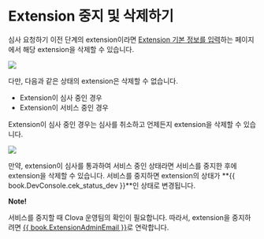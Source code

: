 # Extension 중지 및 삭제하기

심사 요청하기 이전 단계의 extension이라면 [Extension 기본 정보를 입력](/DevConsole/Guides/CEK/Register_Extension.md#InputExtensionInfo)하는 페이지에서 해당 extension을 삭제할 수 있습니다.

![](/DevConsole/Resources/Images/DevConsole-Remove_Extension.png)

다만, 다음과 같은 상태의 extension은 삭제할 수 없습니다.

* Extension이 심사 중인 경우
* Extension이 서비스 중인 경우

Extension이 심사 중인 경우는 심사를 취소하고 언제든지 extension을 삭제할 수 있습니다.

![](/DevConsole/Resources/Images/DevConsole-Cancel_Submission.png)

만약, extension이 심사를 통과하여 서비스 중인 상태라면 서비스를 중지한 후에 extension을 삭제할 수 있습니다. 서비스를 중지하면 extension의 상태가 **{{ book.DevConsole.cek_status_dev }}**인 상태로 변경됩니다.

<div class="note">
  <p><strong>Note!</strong></p>
  <p>서비스를 중지할 때 Clova 운영팀의 확인이 필요합니다. 따라서, extension을 중지하려면 <a href="mailto://{{ book.ExtensionAdminEmail }}">{{ book.ExtensionAdminEmail }}</a>로 연락합니다.</p>
</div>
